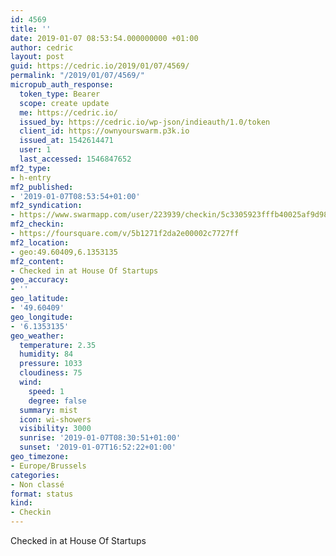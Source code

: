 ```yaml
---
id: 4569
title: ''
date: 2019-01-07 08:53:54.000000000 +01:00
author: cedric
layout: post
guid: https://cedric.io/2019/01/07/4569/
permalink: "/2019/01/07/4569/"
micropub_auth_response:
  token_type: Bearer
  scope: create update
  me: https://cedric.io/
  issued_by: https://cedric.io/wp-json/indieauth/1.0/token
  client_id: https://ownyourswarm.p3k.io
  issued_at: 1542614471
  user: 1
  last_accessed: 1546847652
mf2_type:
- h-entry
mf2_published:
- '2019-01-07T08:53:54+01:00'
mf2_syndication:
- https://www.swarmapp.com/user/223939/checkin/5c3305923fffb40025af9d98
mf2_checkin:
- https://foursquare.com/v/5b1271f2da2e00002c7727ff
mf2_location:
- geo:49.60409,6.1353135
mf2_content:
- Checked in at House Of Startups
geo_accuracy:
- ''
geo_latitude:
- '49.60409'
geo_longitude:
- '6.1353135'
geo_weather:
  temperature: 2.35
  humidity: 84
  pressure: 1033
  cloudiness: 75
  wind:
    speed: 1
    degree: false
  summary: mist
  icon: wi-showers
  visibility: 3000
  sunrise: '2019-01-07T08:30:51+01:00'
  sunset: '2019-01-07T16:52:22+01:00'
geo_timezone:
- Europe/Brussels
categories:
- Non classé
format: status
kind:
- Checkin
---
```

Checked in at House Of Startups